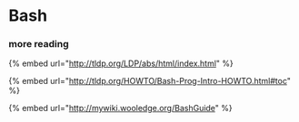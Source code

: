 # Bash

### more reading



{% embed url="http://tldp.org/LDP/abs/html/index.html" %}

{% embed url="http://tldp.org/HOWTO/Bash-Prog-Intro-HOWTO.html#toc" %}

{% embed url="http://mywiki.wooledge.org/BashGuide" %}
